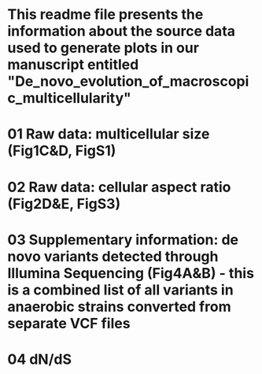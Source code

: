 # This readme file presents the information about the source data used to generate plots in our manuscript entitled "De_novo_evolution_of_macroscopic_multicellularity"
# 01 Raw data: multicellular size (Fig1C&D, FigS1)
# 02 Raw data: cellular aspect ratio (Fig2D&E, FigS3)
# 03 Supplementary information: de novo variants detected through Illumina Sequencing (Fig4A&B) - this is a combined list of all variants in anaerobic strains converted from separate VCF files
# 04 dN/dS  
